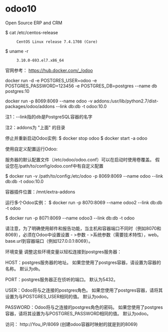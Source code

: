 # odoo10
Open Source ERP and CRM

$ cat /etc/centos-release

         CentOS Linux release 7.4.1708 (Core)

$ uname -r

         3.10.0-693.el7.x86_64


官网参考：
https://hub.docker.com/_/odoo

docker run -d -e POSTGRES_USER=odoo -e POSTGRES_PASSWORD=123456 -e POSTGRES_DB=postgres --name db postgres:10

docker run -p 8069:8069 --name odoo -v addons:/usr/lib/python2.7/dist-packages/odoo/addons --link db:db -t odoo:10.0

注1：--link指的db是PostgreSQL容器的名字 

注2：addons为 "上面" 的目录


停止并重新启动Odoo实例:
$ docker stop odoo
$ docker start -a odoo


使用自定义配置运行Odoo:

服务器的默认配置文件（/etc/odoo/odoo.conf）可以在启动时使用卷覆盖。 假设您在/path/to/config/odoo.conf中有自定义配置

$ docker run -v /path/to/config:/etc/odoo -p 8069:8069 --name odoo --link db:db -t odoo:10.0

容器插件位置：/mnt/extra-addons


运行多个Odoo实例：
$ docker run -p 8070:8069 --name odoo2 --link db:db -t odoo

$ docker run -p 8071:8069 --name odoo3 --link db:db -t odoo

请注意，为了明确使用邮件和报告功能，当主机和容器端口不同时（例如8070和8069），必须在Odoo中设置设置 - >参数 - >系统参数（需要技术特性），web。 base.url到容器端口（例如127.0.0.1:8069）。


环境变量
调整这些环境变量以轻松连接到postgres服务器：

HOST：postgres服务器的地址。 如果您使用了postgres容器，请设置为容器的名称。 默认为db。

PORT：postgres服务器正在侦听的端口。 默认为5432。

USER：Odoo将与之连接的postgres角色。 如果您使用了postgres容器，请将其设置为与POSTGRES_USER相同的值。 默认为odoo。

PASSWORD：Odoo将与之连接的postgres角色的密码。 如果您使用了postgres容器，请将其设置为与POSTGRES_PASSWORD相同的值。 默认为odoo。

访问：
http://You_IP/8069
(创建odoo容器时映射的就是到的8069)
